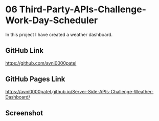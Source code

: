 # 06 Third-Party-APIs-Challenge-Work-Day-Scheduler
In this project I have created a weather dashboard.
## GitHub Link
https://github.com/avni0000patel
## GitHub Pages Link
https://avni0000patel.github.io/Server-Side-APIs-Challenge-Weather-Dashboard/
## Screenshot
